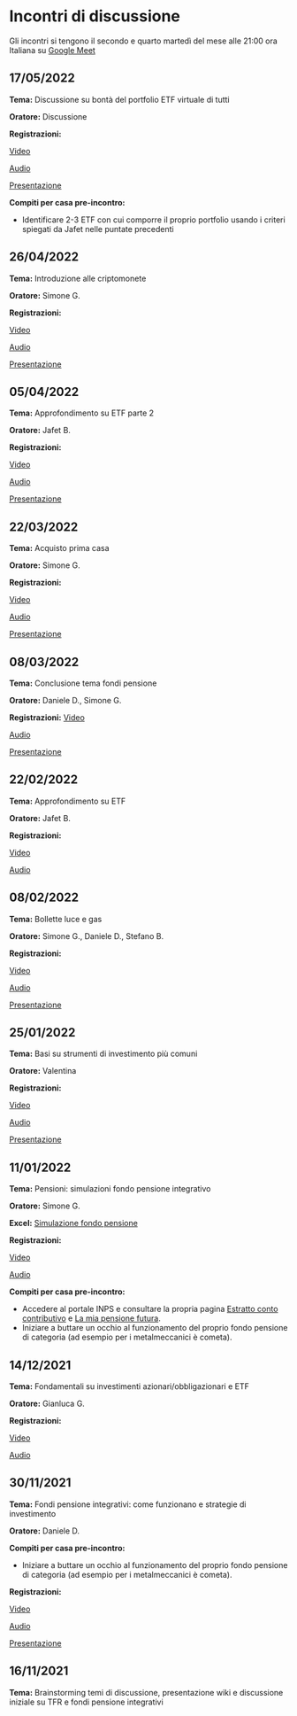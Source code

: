 # Incontri di discussione 

Gli incontri si tengono il secondo e quarto martedì del mese alle 21:00 ora Italiana su [Google Meet](https://meet.google.com/tkd-yavi-evb)

## 17/05/2022

**Tema:** Discussione su bontà del portfolio ETF virtuale di tutti

**Oratore:** Discussione

**Registrazioni:**

[Video]()

[Audio]()

[Presentazione]()

**Compiti per casa pre-incontro:**

- Identificare 2-3 ETF con cui comporre il proprio portfolio usando i criteri spiegati da Jafet nelle puntate precedenti

## 26/04/2022

**Tema:** Introduzione alle criptomonete

**Oratore:** Simone G.

**Registrazioni:**

[Video](https://drive.google.com/file/d/1BvnPZt-_AxsYJ8l0L4l_PIq0ByaiHXls/view?usp=sharing)

[Audio](https://drive.google.com/file/d/1WTd2w-IUj8vKQvFLHHrSF3G797VVwmIl/view?usp=sharing)

[Presentazione](https://docs.google.com/presentation/d/1LXUuhQJrT_uj9keSuwNp1EVnQHkp4KAGulGhSmh7d7E/edit?usp=sharing)

## 05/04/2022

**Tema:** Approfondimento su ETF parte 2

**Oratore:** Jafet B.

**Registrazioni:**

[Video](https://drive.google.com/file/d/1Jg8pvO02gHD40ASaiNOCNGmst-IqUrzy/view?usp=sharing)

[Audio](https://drive.google.com/file/d/1fzGhXuV-HVDR1czgg6XfrR8FQdxvRSx9/view?usp=sharing)

[Presentazione](https://drive.google.com/file/d/1fzGhXuV-HVDR1czgg6XfrR8FQdxvRSx9/view?usp=sharing)

## 22/03/2022

**Tema:** Acquisto prima casa

**Oratore:** Simone G.

**Registrazioni:**

[Video](https://drive.google.com/file/d/1pzQfk8nqMZ8P34cvv6bqwiJAoihA1ARY/view?usp=sharing)

[Audio](https://drive.google.com/file/d/1OcAFWaVbF49xJcKRjb_-FUiuhWM4bhgv/view?usp=sharing)

[Presentazione](https://docs.google.com/presentation/d/1IdW49i-_KbX-BgU98DTTGAQYP7DNTPcVOd2ebIt_FV0/edit?usp=sharing)

## 08/03/2022

**Tema:** Conclusione tema fondi pensione

**Oratore:** Daniele D., Simone G.

**Registrazioni:**
[Video](https://drive.google.com/file/d/1SpCIusP1rsb2xRz1cW2RKHtyw6RorudQ/view?usp=sharing)

[Audio](https://drive.google.com/file/d/160Duq9C6vZqfnIhObkr_f8iEh-1fra7v/view?usp=sharing)

[Presentazione](https://docs.google.com/presentation/d/1tjRCs_HfJabbgRdfFiW6tUIOflQmm58Lpy3Mbippa34/edit?usp=sharing)

## 22/02/2022

**Tema:** Approfondimento su ETF

**Oratore:** Jafet B.

**Registrazioni:**

[Video](https://drive.google.com/file/d/1uDz0A7GqWh__W3TzYqjad9ra3gaPCjry/view?usp=sharing)

[Audio](https://drive.google.com/file/d/1_1VCkFRZVot4g37RaXraIFCBunIV_UtV/view?usp=sharing)

## 08/02/2022

**Tema:** Bollette luce e gas

**Oratore:** Simone G., Daniele D., Stefano B.

**Registrazioni:**

[Video](https://drive.google.com/file/d/1tuVThQHvNPV526nWkDJMU4-Yf87Xb6qx/view?usp=sharing)

[Audio](https://drive.google.com/file/d/1tuVThQHvNPV526nWkDJMU4-Yf87Xb6qx/view?usp=sharing)

[Presentazione](https://docs.google.com/presentation/d/1kXk1l8xjFCyc_CLv_TTj1VjcVPxfqlPtzSC3LUNyZwc/edit?usp=sharing)

## 25/01/2022

**Tema:** Basi su strumenti di investimento più comuni

**Oratore:** Valentina

**Registrazioni:**

[Video](https://drive.google.com/file/d/1x1xV5Sw9bQmNLzrbtNFbVlo7xjGgZdc8/view?usp=sharing)

[Audio](https://drive.google.com/file/d/1HNwzm2XWx6mXSGZW6Lq9lTKUkTnZoR8_/view?usp=sharing)

[Presentazione](https://docs.google.com/presentation/d/1kXk1l8xjFCyc_CLv_TTj1VjcVPxfqlPtzSC3LUNyZwc/edit?usp=sharing)

## 11/01/2022

**Tema:** Pensioni: simulazioni fondo pensione integrativo

**Oratore:** Simone G.

**Excel:** [Simulazione fondo pensione](https://docs.google.com/spreadsheets/d/1EhqOGYieorkY-YO0vViuGgYwOwBrLJKqU3O6Bl4AoZU/edit?usp=sharing)

**Registrazioni:**

[Video](https://drive.google.com/file/d/1feBw5gNobqrvw3qMF_p2nzSpL43UCniC/view?usp=sharing)

[Audio](https://drive.google.com/file/d/1NVO4DAK5T5qrRTb2GexYakHdk60tBWJ5/view?usp=sharing)

**Compiti per casa pre-incontro:**

- Accedere al portale INPS e consultare la propria pagina [Estratto conto contributivo](https://www.inps.it/prestazioni-servizi/consultazione-estratto-conto-contributivoprevidenziale) e [La mia pensione futura](https://www.inps.it/prestazioni-servizi/la-mia-pensione-futura-simulazione-della-propria-pensione).
- Iniziare a buttare un occhio al funzionamento del proprio fondo pensione di categoria (ad esempio per i metalmeccanici è cometa).

## 14/12/2021

**Tema:** Fondamentali su investimenti azionari/obbligazionari e ETF

**Oratore:** Gianluca G.

**Registrazioni:**

[Video](https://drive.google.com/file/d/1Z3XNkMDgrfcUrrsk6AirrRwtaP4UG57o/view?usp=sharing)

[Audio](https://drive.google.com/file/d/1Ks68DctpxJ2bFzG9wOohf9RWgdLRTKwX/view?usp=sharing)

## 30/11/2021

**Tema:** Fondi pensione integrativi: come funzionano e strategie di investimento

**Oratore:** Daniele D.

**Compiti per casa pre-incontro:**

- Iniziare a buttare un occhio al funzionamento del proprio fondo pensione di categoria (ad esempio per i metalmeccanici è cometa).

**Registrazioni:**

[Video](https://drive.google.com/file/d/1Xwl-cOVANMlF_u8Tr-INnP2kmih_gYcV/view?usp=sharing)

[Audio](https://drive.google.com/file/d/1viCfRwo--6zK48W2ccyFlcTk0Vhh78xd/view?usp=sharing)

[Presentazione](https://drive.google.com/file/d/1al14Xcx7cbOoxm7CIfbhMRb6fRMa3IuY/view?usp=sharing)

## 16/11/2021

**Tema:** Brainstorming temi di discussione, presentazione wiki e discussione iniziale su TFR e fondi pensione integrativi

